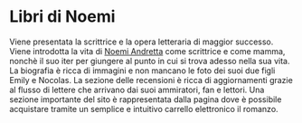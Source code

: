 # Libri di Noemi
Viene presentata la scrittrice e la opera letteraria di maggior successo.
Viene introdotta la vita di <A HREF=http://www.noemiandretta.com/>Noemi Andretta</A> come scrittrice e come mamma, nonchè il suo iter per giungere al punto in cui si trova adesso nella sua vita.
La biografia è ricca di immagini e non mancano le foto dei suoi due figli Emily e Nocolas.
La sezione delle recensioni è ricca di aggiornamenti grazie al flusso di lettere che arrivano dai suoi ammiratori, fan e lettori.
Una sezione importante del sito è rappresentata dalla pagina dove è possibile acquistare tramite un semplice e intuitivo carrello elettronico il romanzo.
